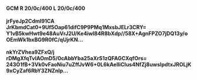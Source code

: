 #### GCM R 20/0c/400 L 20/0c/400
**jrFyeJp2CdmI91CA**<br/>**JrKbmdCat0+9Uf5Oap61difC9P9PMq1MxsbJELr3CRY=**<br/>**Y1vB5kwHwt9e48AuVrJ2U/Ke4iwl84R8bXdp//58X+AgnFPZO7jDQ13y/oOEmWk1bxBG9R0fC/qUjrKN...**<br/><br/>
**nkYrZVhea9ZFxQ/j**<br/>**rDMgXfqTvlAOmD5/0cAbbYba25aXrS1zQFAGCXqfOrs=**<br/>**243O1fB+3Vk0vFaoNiu7uZffJvW6+0L6kAelliClus4NfZj8uwsIpdtxJROLjK9xCyZaf6RbY3ZNZnIp...**